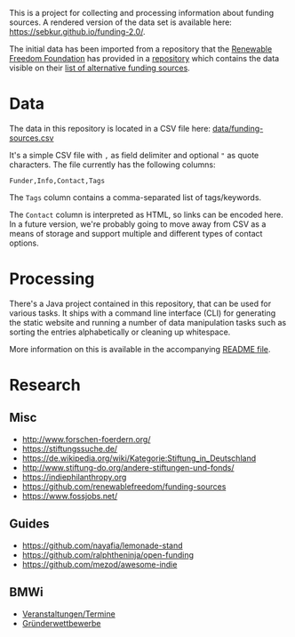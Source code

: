 This is a project for collecting and processing information about funding
sources. A rendered version of the data set is available here:
<https://sebkur.github.io/funding-2.0/>.

The initial data has been imported from a repository that the
[Renewable Freedom Foundation](https://renewablefreedom.org) has
provided in a [repository](https://github.com/renewablefreedom/funding-sources)
which contains the data visible on their [list of alternative funding
sources](https://renewablefreedom.org/grants/alternative-funding-sources).

# Data

The data in this repository is located in a CSV file here:
[data/funding-sources.csv](data/funding-sources.csv)

It's a simple CSV file with `,` as field delimiter and optional `"` as quote
characters. The file currently has the following columns:

    Funder,Info,Contact,Tags

The `Tags` column contains a comma-separated list of tags/keywords.

The `Contact` column is interpreted as HTML, so links can be encoded here.
In a future version, we're probably going to move away from CSV as a means
of storage and support multiple and different types of contact options.

# Processing

There's a Java project contained in this repository, that can be used
for various tasks. It ships with a command line interface (CLI)
for generating the static website and running a number of data manipulation
tasks such as sorting the entries alphabetically or cleaning up whitespace.

More information on this is available in the accompanying
[README file](java/README.md).

# Research

## Misc

* <http://www.forschen-foerdern.org/>
* <https://stiftungssuche.de/>
* <https://de.wikipedia.org/wiki/Kategorie:Stiftung_in_Deutschland>
* <http://www.stiftung-do.org/andere-stiftungen-und-fonds/>
* <https://indiephilanthropy.org>
* <https://github.com/renewablefreedom/funding-sources>
* <https://www.fossjobs.net/>

## Guides

* <https://github.com/nayafia/lemonade-stand>
* <https://github.com/ralphtheninja/open-funding>
* <https://github.com/mezod/awesome-indie>

## BMWi

* [Veranstaltungen/Termine](http://www.existenzgruender.de/DE/Service/Veranstaltungen-Termine/inhalt.html)
* [Gründerwettbewerbe](http://www.existenzgruender.de/DE/Service/Beratung-Adressen/Linksammlung/Gruenderwettbewerbe/inhalt.html)

